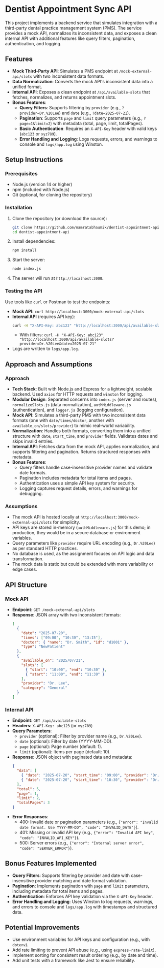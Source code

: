 # Dentist Appointment Sync API

This project implements a backend service that simulates integration with a third-party dental practice management system (PMS). The service provides a mock API, normalizes its inconsistent data, and exposes a clean internal API with additional features like query filters, pagination, authentication, and logging.

## Features

- **Mock Third-Party API**: Simulates a PMS endpoint at `/mock-external-api/slots` with two inconsistent data formats.
- **Data Normalization**: Converts the mock API's inconsistent data into a unified format.
- **Internal API**: Exposes a clean endpoint at `/api/available-slots` that fetches, normalizes, and returns appointment slots.
- **Bonus Features**:
  - **Query Filters**: Supports filtering by `provider` (e.g., `?provider=Dr.%20Lee`) and `date` (e.g., `?date=2025-07-21`).
  - **Pagination**: Supports `page` and `limit` query parameters (e.g., `?page=1&limit=2`) with metadata (total, page, limit, totalPages).
  - **Basic Authentication**: Requires an `X-API-Key` header with valid keys (`abc123` or `xyz789`).
  - **Error Handling and Logging**: Logs requests, errors, and warnings to console and `logs/app.log` using Winston.

## Setup Instructions

### Prerequisites

- Node.js (version 14 or higher)
- npm (included with Node.js)
- Git (optional, for cloning the repository)

### Installation

1. Clone the repository (or download the source):
   ```bash
   git clone https://github.com/namratabhaumik/dentist-appointment-api.git
   cd dentist-appointment-api
   ```
2. Install dependencies:
   ```bash
   npm install
   ```
3. Start the server:
   ```bash
   node index.js
   ```
4. The server will run at `http://localhost:3000`.

### Testing the API

Use tools like `curl` or Postman to test the endpoints:

- **Mock API**: `curl http://localhost:3000/mock-external-api/slots`
- **Internal API** (requires API key):
  ```bash
  curl -H "X-API-Key: abc123" "http://localhost:3000/api/available-slots?page=1&limit=2"
  ```
  - With filters: `curl -H "X-API-Key: abc123" "http://localhost:3000/api/available-slots?provider=Dr.%20Lee&date=2025-07-21"`
- Logs are written to `logs/app.log`.

## Approach and Assumptions

### Approach

- **Tech Stack**: Built with Node.js and Express for a lightweight, scalable backend. Used `axios` for HTTP requests and `winston` for logging.
- **Modular Design**: Separated concerns into `index.js` (server and routes), `normalizeSlots.js` (data normalization), `authMiddleware.js` (authentication), and `logger.js` (logging configuration).
- **Mock API**: Simulates a third-party PMS with two inconsistent data formats (one with `date/times/doctor`, another with `available_on/slots/provider`) to mimic real-world variability.
- **Normalization**: Handles both formats, converting them into a unified structure with `date`, `start_time`, and `provider` fields. Validates dates and skips invalid entries.
- **Internal API**: Fetches data from the mock API, applies normalization, and supports filtering and pagination. Returns structured responses with metadata.
- **Bonus Features**:
  - Query filters handle case-insensitive provider names and validate date formats.
  - Pagination includes metadata for total items and pages.
  - Authentication uses a simple API key system for security.
  - Logging captures request details, errors, and warnings for debugging.

### Assumptions

- The mock API is hosted locally at `http://localhost:3000/mock-external-api/slots` for simplicity.
- API keys are stored in-memory (`authMiddleware.js`) for this demo; in production, they would be in a secure database or environment variables.
- Query parameters like `provider` require URL encoding (e.g., `Dr.%20Lee`) as per standard HTTP practices.
- No database is used, as the assignment focuses on API logic and data transformation.
- The mock data is static but could be extended with more variability or edge cases.

## API Structure

### Mock API

- **Endpoint**: `GET /mock-external-api/slots`
- **Response**: JSON array with two inconsistent formats:
  ```json
  [
    {
      "date": "2025-07-20",
      "times": ["09:00", "10:30", "13:15"],
      "doctor": { "name": "Dr. Smith", "id": "d1001" },
      "type": "NewPatient"
    },
    {
      "available_on": "2025/07/21",
      "slots": [
        { "start": "10:00", "end": "10:30" },
        { "start": "11:00", "end": "11:30" }
      ],
      "provider": "Dr. Lee",
      "category": "General"
    }
  ]
  ```

### Internal API

- **Endpoint**: `GET /api/available-slots`
- **Headers**: `X-API-Key: abc123` (or `xyz789`)
- **Query Parameters**:
  - `provider` (optional): Filter by provider name (e.g., `Dr.%20Lee`).
  - `date` (optional): Filter by date (YYYY-MM-DD).
  - `page` (optional): Page number (default: 1).
  - `limit` (optional): Items per page (default: 10).
- **Response**: JSON object with paginated data and metadata:
  ```json
  {
    "data": [
      { "date": "2025-07-20", "start_time": "09:00", "provider": "Dr. Smith" },
      { "date": "2025-07-20", "start_time": "10:30", "provider": "Dr. Smith" }
    ],
    "total": 5,
    "page": 1,
    "limit": 2,
    "totalPages": 3
  }
  ```
- **Error Responses**:
  - 400: Invalid date or pagination parameters (e.g., `{"error": "Invalid date format. Use YYYY-MM-DD", "code": "INVALID_DATE"}`).
  - 401: Missing or invalid API key (e.g., `{"error": "Invalid API key", "code": "INVALID_API_KEY"}`).
  - 500: Server errors (e.g., `{"error": "Internal server error", "code": "SERVER_ERROR"}`).

## Bonus Features Implemented

- **Query Filters**: Supports filtering by provider and date with case-insensitive provider matching and date format validation.
- **Pagination**: Implements pagination with `page` and `limit` parameters, including metadata for total items and pages.
- **Authentication**: Enforces API key validation via the `X-API-Key` header.
- **Error Handling and Logging**: Uses Winston to log requests, warnings, and errors to console and `logs/app.log` with timestamps and structured data.

## Potential Improvements

- Use environment variables for API keys and configuration (e.g., with `dotenv`).
- Add rate limiting to prevent API abuse (e.g., using `express-rate-limit`).
- Implement sorting for consistent result ordering (e.g., by date and time).
- Add unit tests with a framework like Jest to ensure reliability.

